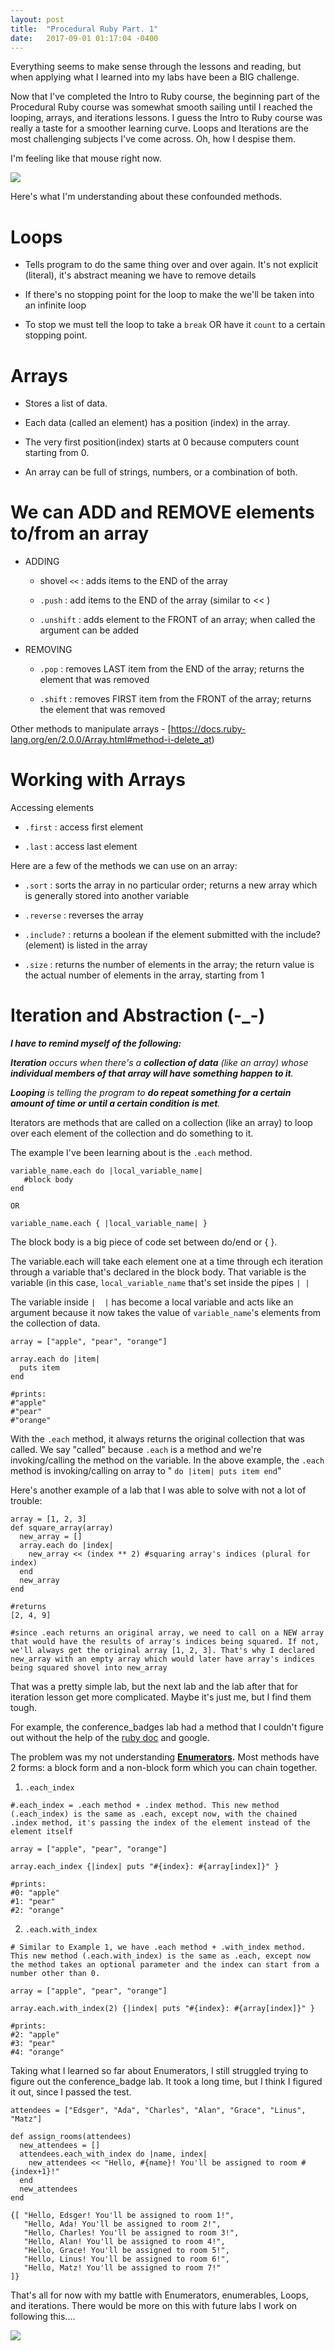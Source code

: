 ```yaml
---
layout: post
title:  "Procedural Ruby Part. 1"
date:   2017-09-01 01:17:04 -0400
---
```



Everything seems to make sense through the lessons and reading, but when applying what I learned into my labs have been a BIG challenge.

Now that I've completed the Intro to Ruby course, the beginning part of the Procedural Ruby course was somewhat smooth sailing until I reached the looping, arrays, and iterations lessons. I guess the Intro to Ruby course was really a taste for a smoother learning curve. Loops and Iterations are the most challenging subjects I've come across. Oh, how I despise them.

I'm feeling like that mouse right now.

![](http://i.imgur.com/YRFyVhy.gif)

Here's what I'm understanding about these confounded methods.

# Loops

* Tells program to do the same thing over and over again. It's not explicit (literal), it's abstract meaning we have to remove details

* If there's no stopping point for the loop to make the we'll be taken into an infinite loop

* To stop we must tell the loop to take a ```break``` OR have it ```count``` to a certain stopping point.

# Arrays

* Stores a list of data.

* Each data (called an element) has a position (index) in the array.

* The very first position(index) starts at 0 because computers count starting from 0.

* An array can be full of strings, numbers, or a combination of both.

# We can ADD and REMOVE elements to/from an array

* ADDING
   * shovel ```<<```  : adds items to the END of the array
   
   * ```.push``` : add items to the END of the array (similar to  << )
   
   * ```.unshift``` : adds element to the FRONT of an array; when called the argument can be added

* REMOVING
   * ```.pop``` : removes LAST item from the END of the array; returns the element that was removed
   
   * ```.shift``` : removes FIRST item from the FRONT of the array; returns the element that was removed

Other methods to manipulate arrays - [https://docs.ruby-lang.org/en/2.0.0/Array.html#method-i-delete_at)

# Working with Arrays

Accessing elements
   * ```.first``` : access first element
   
   * ```.last``` : access last element

Here are a few of the methods we can use on an array:

* ```.sort``` : sorts the array in no particular order; returns a new array which is generally stored into another variable

* ```.reverse``` : reverses the array

* ```.include?``` : returns a boolean if the element submitted with the include?(element) is listed in the array

* ```.size``` : returns the number of elements in the array; the return value is the actual number of elements in the array, starting from 1


# Iteration and Abstraction (-_-)

***I have to remind myself of the following:***

***Iteration** occurs when there's a **collection of data** (like an array) whose **individual members of that array will have something happen to it**.*

***Looping** is telling the program to **do repeat something for a certain amount of time or until a certain condition is met**.*


Iterators are methods that are called on a collection (like an array) to loop over each element of the collection and do something to it.

The example I've been learning about is the ```.each``` method.

```
variable_name.each do |local_variable_name|
   #block body
end

OR

variable_name.each { |local_variable_name| }
```

The block body is a big piece of code set between do/end or { }.

The variable.each will take each element one at a time through ech iteration through a variable that's declared in the block body. That variable is the variable (in this case, ```local_variable_name``` that's set inside the pipes ```| |```

The variable inside ```|  |``` has become a local variable and acts like an argument because it now takes the value of ```variable_name```'s elements from the collection of data.

```
array = ["apple", "pear", "orange"]

array.each do |item|
  puts item
end

#prints:
#"apple"
#"pear"
#"orange"
```

With the ```.each``` method, it always returns the original collection that was called. We say "called" because ```.each``` is a method and we're invoking/calling the method on the variable. In the above example, the ```.each``` method is invoking/calling on array to " ``` do |item| puts item end ```"

Here's another example of a lab that I was able to solve with not a lot of trouble:

```
array = [1, 2, 3]
def square_array(array)
  new_array = []
  array.each do |index|
    new_array << (index ** 2) #squaring array's indices (plural for index)
  end
  new_array
end

#returns
[2, 4, 9]

#since .each returns an original array, we need to call on a NEW array that would have the results of array's indices being squared. If not, we'll always get the original array [1, 2, 3]. That's why I declared new_array with an empty array which would later have array's indices being squared shovel into new_array
```

That was a pretty simple lab, but the next lab and the lab after that for iteration lesson get more complicated. Maybe it's just me, but I find them tough.

For example, the conference_badges lab had a method that I couldn't figure out without the help of the [ruby doc](http://ruby-doc.org/core-2.1.2/Array.html#method-i-each) and google.

The problem was my not understanding **[Enumerators](http://ruby-doc.org/core-2.4.1/Enumerator.html#M000303).** Most methods have 2 forms: a block form and a non-block form which you can chain together.

1. ```.each_index```

```
#.each_index = .each method + .index method. This new method (.each_index) is the same as .each, except now, with the chained .index method, it's passing the index of the element instead of the element itself

array = ["apple", "pear", "orange"]

array.each_index {|index| puts "#{index}: #{array[index]}" }

#prints:
#0: "apple"
#1: "pear"
#2: "orange"
```

2. ```.each.with_index```

```
# Similar to Example 1, we have .each method + .with_index method. This new method (.each.with_index) is the same as .each, except now the method takes an optional parameter and the index can start from a number other than 0.

array = ["apple", "pear", "orange"]

array.each.with_index(2) {|index| puts "#{index}: #{array[index]}" }

#prints:
#2: "apple"
#3: "pear"
#4: "orange"
```

Taking what I learned so far about Enumerators, I still struggled trying to figure out the conference_badge lab. It took a long time, but I think I figured it out, since I passed the test.

```
attendees = ["Edsger", "Ada", "Charles", "Alan", "Grace", "Linus", "Matz"]

def assign_rooms(attendees)
  new_attendees = []
  attendees.each_with_index do |name, index|
    new_attendees << "Hello, #{name}! You'll be assigned to room #{index+1}!"
  end
  new_attendees
end

{[ "Hello, Edsger! You'll be assigned to room 1!",
   "Hello, Ada! You'll be assigned to room 2!",
   "Hello, Charles! You'll be assigned to room 3!",
   "Hello, Alan! You'll be assigned to room 4!",
   "Hello, Grace! You'll be assigned to room 5!",
   "Hello, Linus! You'll be assigned to room 6!",
   "Hello, Matz! You'll be assigned to room 7!"
]}
```


That's all for now with my battle with Enumerators, enumerables, Loops, and iterations. There would be more on this with future labs I work on following this....

![](http://i.imgur.com/d29Chjj.jpg)
